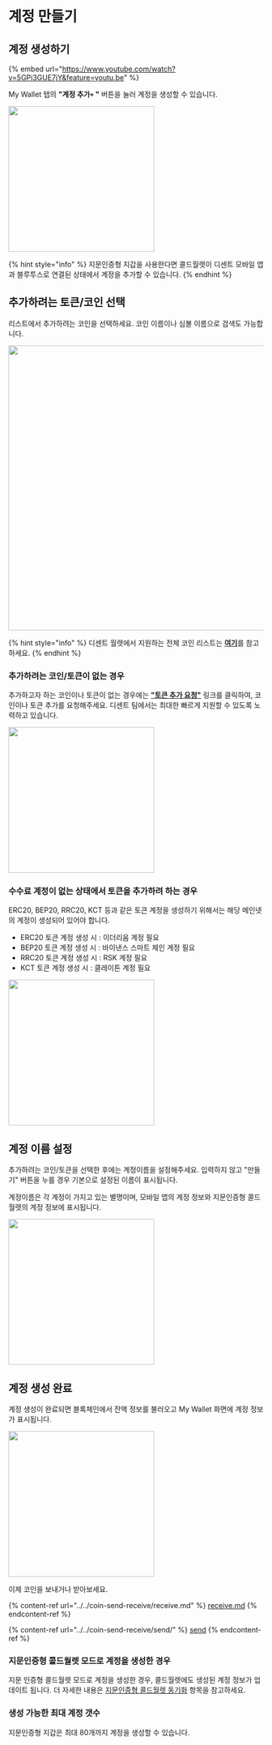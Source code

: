 # 계정 만들기

## 계정 생성하기

{% embed url="https://www.youtube.com/watch?v=5GPi3GUE7jY&feature=youtu.be" %}

My Wallet 탭의 **"계정 추가`+` "** 버튼을 눌러 계정을 생성할 수 있습니다.

<div align="left">

<img src="../../.gitbook/assets/계정추가-01.png" alt="" width="288">

</div>

{% hint style="info" %}
지문인증형 지갑을 사용한다면 콜드월렛이 디센트 모바일 앱과 블루투스로 연결된 상태에서 계정을 추가할 수 있습니다.
{% endhint %}

## 추가하려는 토큰/코인 선택

리스트에서 추가하려는 코인을 선택하세요. 코인 이름이나 심볼 이름으로 검색도 가능합니다.

<div align="left">

<img src="../../.gitbook/assets/계정추가-02.png" alt="" width="563">

</div>

{% hint style="info" %}
디센트 월렛에서 지원하는 전체 코인 리스트는 [**여기**](https://dcentwallet.com/SupportedCoin)를 참고하세요.
{% endhint %}

### 추가하려는 코인/토큰이 없는 경우

추가하고자 하는 코인이나 토큰이 없는 경우에는 [**"토큰 추가 요청"**](https://docs.google.com/forms/d/e/1FAIpQLSddydt7fv7D0ATnw49tCsBsex9DpHinAr0sebGb\_eQb0ne37g/viewform) 링크를 클릭하여, 코인이나 토큰 추가를 요청해주세요. 디센트 팀에서는 최대한 빠르게 지원할 수 있도록 노력하고 있습니다.

<div align="left">

<img src="../../.gitbook/assets/계정추가-06.png" alt="" width="288">

</div>

### 수수료 계정이 없는 상태에서 토큰을 추가하려 하는 경우

ERC20, BEP20, RRC20, KCT 등과 같은 토큰 계정을 생성하기 위해서는 해당 메인넷의 계정이 생성되어 있어야 합니다.

* ERC20 토큰 계정 생성 시 : 이더리움 계정 필요
* BEP20 토큰 계정 생성 시 : 바이낸스 스마트 체인 계정 필요
* RRC20 토큰 계정 생성 시 : RSK 계정 필요&#x20;
* KCT 토큰 계정 생성 시 :  클레이튼 계정 필요&#x20;

<div align="left">

<img src="../../.gitbook/assets/계정추가-05.png" alt="" width="288">

</div>

## 계정 이름 설정

추가하려는 코인/토큰을 선택한 후에는 계정이름을 설정해주세요. 입력하지 않고 "만들기" 버튼을 누를 경우 기본으로 설정된 이름이 표시됩니다.

계정이름은 각 계정이 가지고 있는 별명이며, 모바일 앱의 계정 정보와 지문인증형 콜드월렛의 계정 정보에 표시됩니다.

<div align="left">

<img src="../../.gitbook/assets/계정추가-03.png" alt="" width="288">

</div>

## 계정 생성 완료

계정 생성이 완료되면 블록체인에서 잔액 정보를 불러오고 My Wallet 화면에 계정 정보가 표시됩니다.

<div align="left">

<img src="../../.gitbook/assets/계정추가-04.png" alt="" width="288">

</div>

이제 코인을 보내거나 받아보세요.

{% content-ref url="../../coin-send-receive/receive.md" %}
[receive.md](../../coin-send-receive/receive.md)
{% endcontent-ref %}

{% content-ref url="../../coin-send-receive/send/" %}
[send](../../coin-send-receive/send/)
{% endcontent-ref %}

### 지문인증형 콜드월렛 모드로 계정을 생성한 경우

지문 인증형 콜드월렛 모드로 계정을 생성한 경우, 콜드월렛에도 생성된 계정 정보가 업데이트 됩니다. 더 자세한 내용은 [지문인증형 콜드월렛 동기화](../../biometric-wallet/synch-with-app.md) 항목을 참고하세요.

### 생성 가능한 최대 계정 갯수&#x20;

지문인증형 지갑은 최대 80개까지 계정을 생성할 수 있습니다.&#x20;
